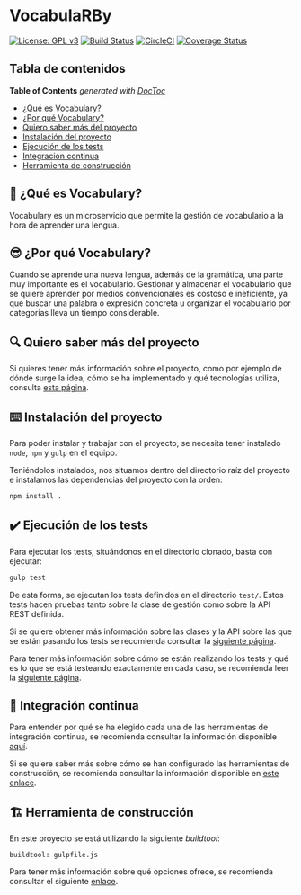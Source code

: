 # VocabulaRBy

[![License: GPL v3](https://img.shields.io/badge/License-GPLv3-blue.svg)](https://www.gnu.org/licenses/gpl-3.0)
[![Build Status](https://travis-ci.org/Vol0kin/Vocabulary.svg?branch=master)](https://travis-ci.org/Vol0kin/Vocabulary)
[![CircleCI](https://circleci.com/gh/Vol0kin/Vocabulary.svg?style=svg)](https://circleci.com/gh/Vol0kin/Vocabulary)
[![Coverage Status](https://coveralls.io/repos/github/Vol0kin/Vocabulary/badge.svg?branch=master)](https://coveralls.io/github/Vol0kin/Vocabulary?branch=master)

## Tabla de contenidos

<!-- START doctoc generated TOC please keep comment here to allow auto update -->
<!-- DON'T EDIT THIS SECTION, INSTEAD RE-RUN doctoc TO UPDATE -->
**Table of Contents**  *generated with [DocToc](https://github.com/thlorenz/doctoc)*

- [¿Qué es Vocabulary?](#thinking-%C2%BFqu%C3%A9-es-vocabulary)
- [¿Por qué Vocabulary?](#sunglasses-%C2%BFpor-qu%C3%A9-vocabulary)
- [Quiero saber más del proyecto](#mag-quiero-saber-m%C3%A1s-del-proyecto)
- [Instalación del proyecto](#keyboard-instalaci%C3%B3n-del-proyecto)
- [Ejecución de los tests](#heavy_check_mark-ejecuci%C3%B3n-de-los-tests)
- [Integración continua](#repeat-integraci%C3%B3n-continua)
- [Herramienta de construcción](#building_construction-herramienta-de-construcci%C3%B3n)

<!-- END doctoc generated TOC please keep comment here to allow auto update -->

## :thinking: ¿Qué es Vocabulary?

Vocabulary es un microservicio que permite la gestión de vocabulario
a la hora de aprender una lengua.

## :sunglasses: ¿Por qué Vocabulary?

Cuando se aprende una nueva lengua, además de la gramática, una parte muy importante
es el vocabulario. Gestionar y almacenar el vocabulario que se quiere aprender por medios
convencionales es costoso e ineficiente, ya que buscar una palabra o expresión concreta u
organizar el vocabulario por categorías lleva un tiempo considerable.

## :mag: Quiero saber más del proyecto

Si quieres tener más información sobre el proyecto, como por ejemplo de dónde surge la idea,
cómo se ha implementado y qué tecnologías utiliza, consulta
[esta página](https://vol0kin.github.io/Vocabulary/info-adicional-proyecto).

## :keyboard: Instalación del proyecto

Para poder instalar y trabajar con el proyecto, se necesita tener instalado `node`, `npm` y `gulp`
en el equipo.

Teniéndolos instalados, nos situamos dentro del directorio raíz del proyecto e instalamos las dependencias
del proyecto con la orden:

```bash
npm install .
```

## :heavy_check_mark: Ejecución de los tests

Para ejecutar los tests, situándonos en el directorio clonado, basta con ejecutar:

```bash
gulp test
```

De esta forma, se ejecutan los tests definidos en el directorio `test/`. Estos tests hacen pruebas
tanto sobre la clase de gestión como sobre la API REST definida.

Si se quiere obtener más información sobre las clases y la API sobre las que se están pasando
los tests se recomienda consultar la [siguiente página](https://vol0kin.github.io/Vocabulary).

Para tener más información sobre cómo se están realizando los tests y qué es lo que se está testeando
exactamente en cada caso, se recomienda leer la [siguiente página](https://vol0kin.github.io/Vocabulary/info-tests).

## :repeat: Integración continua

Para entender por qué se ha elegido cada una de las herramientas de integración continua, se recomienda
consultar la información disponible [aquí](https://vol0kin.github.io/Vocabulary/razones-travis-circle).

Si se quiere saber más sobre cómo se han configurado las herramientas de construcción, se
recomienda consultar la información disponible en [este enlace](https://vol0kin.github.io/Vocabulary/config-integracion).

## :building_construction: Herramienta de construcción

En este proyecto se está utilizando la siguiente _buildtool_:

```
buildtool: gulpfile.js
```

Para tener más información sobre qué opciones ofrece, se recomienda consultar el
siguiente [enlace]().
